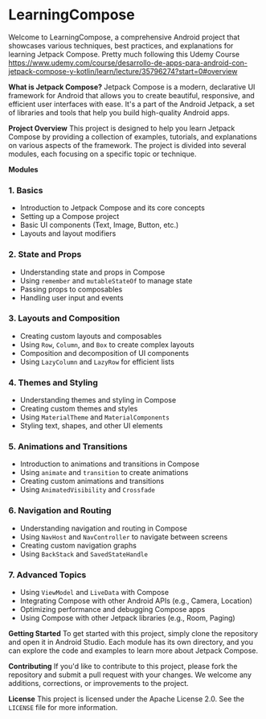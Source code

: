 LearningCompose
=====================

Welcome to LearningCompose, a comprehensive Android project that showcases various techniques, best practices, and explanations for learning Jetpack Compose. Pretty much following this Udemy Course https://www.udemy.com/course/desarrollo-de-apps-para-android-con-jetpack-compose-y-kotlin/learn/lecture/35796274?start=0#overview


**What is Jetpack Compose?**
Jetpack Compose is a modern, declarative UI framework for Android that allows you to create beautiful, responsive, and efficient user interfaces with ease. It's a part of the Android Jetpack, a set of libraries and tools that help you build high-quality Android apps.

**Project Overview**
This project is designed to help you learn Jetpack Compose by providing a collection of examples, tutorials, and explanations on various aspects of the framework. The project is divided into several modules, each focusing on a specific topic or technique.

**Modules**

### 1. **Basics**
* Introduction to Jetpack Compose and its core concepts
* Setting up a Compose project
* Basic UI components (Text, Image, Button, etc.)
* Layouts and layout modifiers

### 2. **State and Props**
* Understanding state and props in Compose
* Using `remember` and `mutableStateOf` to manage state
* Passing props to composables
* Handling user input and events

### 3. **Layouts and Composition**
* Creating custom layouts and composables
* Using `Row`, `Column`, and `Box` to create complex layouts
* Composition and decomposition of UI components
* Using `LazyColumn` and `LazyRow` for efficient lists

### 4. **Themes and Styling**
* Understanding themes and styling in Compose
* Creating custom themes and styles
* Using `MaterialTheme` and `MaterialComponents`
* Styling text, shapes, and other UI elements

### 5. **Animations and Transitions**
* Introduction to animations and transitions in Compose
* Using `animate` and `transition` to create animations
* Creating custom animations and transitions
* Using `AnimatedVisibility` and `Crossfade`

### 6. **Navigation and Routing**
* Understanding navigation and routing in Compose
* Using `NavHost` and `NavController` to navigate between screens
* Creating custom navigation graphs
* Using `BackStack` and `SavedStateHandle`

### 7. **Advanced Topics**
* Using `ViewModel` and `LiveData` with Compose
* Integrating Compose with other Android APIs (e.g., Camera, Location)
* Optimizing performance and debugging Compose apps
* Using Compose with other Jetpack libraries (e.g., Room, Paging)

**Getting Started**
To get started with this project, simply clone the repository and open it in Android Studio. Each module has its own directory, and you can explore the code and examples to learn more about Jetpack Compose.

**Contributing**
If you'd like to contribute to this project, please fork the repository and submit a pull request with your changes. We welcome any additions, corrections, or improvements to the project.

**License**
This project is licensed under the Apache License 2.0. See the `LICENSE` file for more information.
